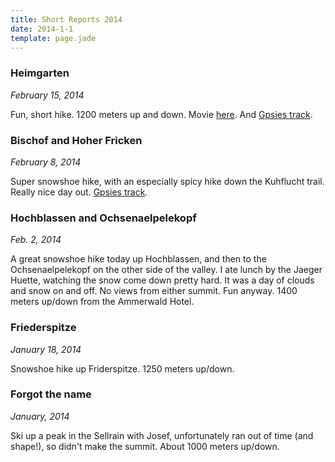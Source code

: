 ```yaml
---
title: Short Reports 2014
date: 2014-1-1
template: page.jade
---
```


### Heimgarten
<i>February 15, 2014</i>

Fun, short hike. 1200 meters up and down. Movie [here](https://www.youtube.com/watch?v=qT3lh4dmPvM). And
[Gpsies track](http://www.gpsies.com/map.do?fileId=mgtebkebtudmwzdp).

### Bischof and Hoher Fricken
<i>February 8, 2014</i>

Super snowshoe hike, with an especially spicy hike down the Kuhflucht trail. Really nice day out.
<a href="http://www.gpsies.com/map.do?fileId=eyvbohufeczkwyke">Gpsies track</a>.

### Hochblassen and Ochsenaelpelekopf
<i>Feb. 2, 2014</i>

A great snowshoe hike today up Hochblassen, and then to the Ochsenaelpelekopf on
the other side of the valley. I ate lunch by the Jaeger Huette, watching the
snow come down pretty hard. It was a day of clouds and snow on and off. No views
from either summit. Fun anyway. 1400 meters up/down from the Ammerwald Hotel.

### Friederspitze
<i>January 18, 2014</i>

Snowshoe hike up Friderspitze. 1250 meters up/down.

### Forgot the name
<i>January, 2014</i>

Ski up a peak in the Sellrain with Josef, unfortunately ran out of time (and shape!), so didn't make the summit. About 1000 meters up/down.
                                                                                    
